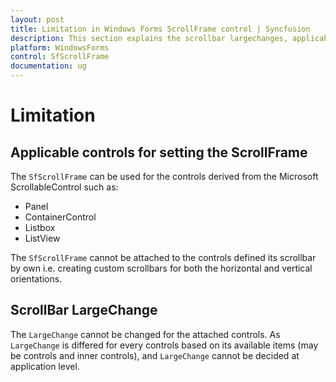```yaml
---
layout: post
title: Limitation in Windows Forms ScrollFrame control | Syncfusion
description: This section explains the scrollbar largechanges, applicable control for setting the Syncfusion WinForms SfScrollFrame control and more details.
platform: WindowsForms
control: SfScrollFrame
documentation: ug
---
```


# Limitation

## Applicable controls for setting the ScrollFrame

The `SfScrollFrame` can be used for the controls derived from the Microsoft ScrollableControl such as:

* Panel
* ContainerControl
* Listbox
* ListView

The `SfScrollFrame` cannot be attached to the controls defined its scrollbar by own i.e. creating custom scrollbars for both the horizontal and vertical orientations.

## ScrollBar LargeChange 

The `LargeChange` cannot be changed for the attached controls. As `LargeChange` is differed for every controls based on its available items (may be controls and inner controls), and `LargeChange` cannot be decided at application level. 